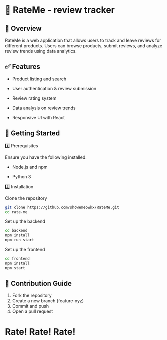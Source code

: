 # 📌 RateMe - review tracker

## 🚀 Overview

RateMe is a web application that allows users to track and leave reviews for different products. Users can browse products, submit reviews, and analyze review trends using data analytics.

## ✅ Features

- Product listing and search

- User authentication & review submission

- Review rating system

- Data analysis on review trends

- Responsive UI with React

## 🚀 Getting Started

1️⃣ Prerequisites

Ensure you have the following installed:

- Node.js and npm

- Python 3

2️⃣ Installation

Clone the repository

```bash
git clone https://github.com/showemeowkx/RateMe.git
cd rate-me
```

Set up the backend

```bash
cd backend
npm install
npm run start
```

Set up the frontend

```bash
cd frontend
npm install
npm start
```

## 🤝 Contribution Guide

1. Fork the repository
2. Create a new branch (feature-xyz)
3. Commit and push
4. Open a pull request

# Rate! Rate! Rate!
